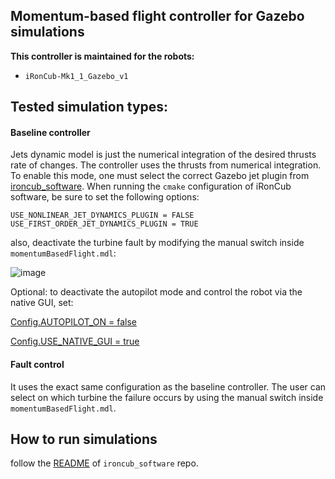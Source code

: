 ## Momentum-based flight controller for Gazebo simulations

**This controller is maintained for the robots:**

- `iRonCub-Mk1_1_Gazebo_v1`

## Tested simulation types:

#### Baseline controller

Jets dynamic model is just the numerical integration of the desired thrusts rate of changes. The controller uses the thrusts from numerical integration. To enable this mode, one must select the correct Gazebo jet plugin from [ironcub_software](https://github.com/ami-iit/ironcub_software). When running the `cmake` configuration of iRonCub software, be sure to set the following options:

```
USE_NONLINEAR_JET_DYNAMICS_PLUGIN = FALSE
USE_FIRST_ORDER_JET_DYNAMICS_PLUGIN = TRUE
```

also, deactivate the turbine fault by modifying the manual switch inside `momentumBasedFlight.mdl`:

![image](https://github.com/ami-iit/paper_nava_2023_icra_fault-control-ironcub/assets/12396934/f8efbbe5-fda8-4254-8d3b-523e79923a34)

Optional: to deactivate the autopilot mode and control the robot via the native GUI, set:

[Config.AUTOPILOT_ON = false](app/robots/iRonCub-Mk1_1_Gazebo_v1/gainsAndParameters.m#L212)

[Config.USE_NATIVE_GUI = true](initMomentumBasedFlight.m#L50)

#### Fault control

It uses the exact same configuration as the baseline controller. The user can select on which turbine the failure occurs by using the manual switch inside `momentumBasedFlight.mdl`.

## How to run simulations

follow the [README](https://github.com/ami-iit/ironcub_software/blob/main/flight-controllers-stable/README.md) of `ironcub_software` repo.
